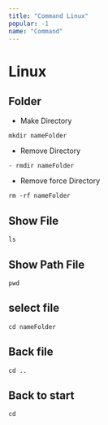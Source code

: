 ```yaml
---
title: "Command Linux"
popular: -1
name: "Command"
---
```


# Linux

## Folder

- Make Directory

```
mkdir nameFolder

```

- Remove Directory

```
- rmdir nameFolder

```

- Remove force Directory

```
rm -rf nameFolder
```

## Show File

```
ls

```

## Show Path File

```
pwd

```

## select file

```
cd nameFolder

```

## Back file

```
cd ..

```

## Back to start

```
cd
```

